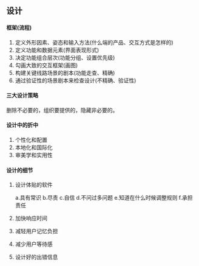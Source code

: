 ## 设计

#### 框架(流程)

1. 定义外形因素、姿态和输入方法(什么端的产品、交互方式是怎样的)
2. 定义功能和数据元素(界面表现形式)
3. 决定功能组合层次(功能分组、设置优先级)
4. 勾画大致的交互框架(画图)
5. 构建关键线路场景的剧本(功能走查、精确)
6. 通过验证性的场景剧本来检查设计(不精确、验证性)

#### 三大设计策略

删除不必要的，组织要提供的，隐藏非必要的。

#### 设计中的折中

1. 个性化和配置
2. 本地化和国际化
3. 审美学和实用性

#### 设计的细节

1. 设计体贴的软件

   a.具有常识	b.尽责	c.自信	d.不问过多问题	e.知道在什么时候调整规则	f.承担责任

2. 加快响应时间

3. 减轻用户记忆负担

4. 减少用户等待感

5. 设计好的出错信息

